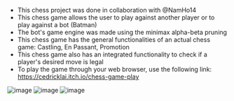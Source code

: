 - This chess project was done in collaboration with @NamHo14
- This chess game allows the user to play against another player or to play against a bot (Batman)
- The bot's game engine was made using the minimax alpha-beta pruning
- This chess game has the general functionalities of an actual chess game: Castling, En Passant, Promotion
- This chess game also has an integrated functionality to check if a player's desired move is legal
- To play the game through your web browser, use the following link: https://cedricklai.itch.io/chess-game-play

![image](https://github.com/user-attachments/assets/96a8c732-a4a8-40a6-b811-b617641aac2e)
![image](https://github.com/user-attachments/assets/0e6f252a-bfe5-4907-a619-74dd7aee89df)
![image](https://github.com/user-attachments/assets/a950039b-f991-4316-95f6-7cd52cfa6a63)

